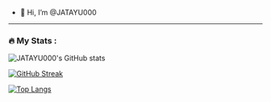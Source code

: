 - 👋 Hi, I’m @JATAYU000

---

### :fire: My Stats :
![JATAYU000's GitHub stats](https://github-readme-stats.vercel.app/api?username=JATAYU000&show_icons=true&theme=radical)

[![GitHub Streak](http://github-readme-streak-stats.herokuapp.com?user=JATAYU000&theme=dark&background=000000)](https://git.io/streak-stats)

[![Top Langs](https://github-readme-stats.vercel.app/api/top-langs/?username=JATAYU000&layout=compact&theme=vision-friendly-dark)](https://github.com/anuraghazra/github-readme-stats)


<!---
JATAYU000/JATAYU000 is a ✨ special ✨ repository because its `README.md` (this file) appears on your GitHub profile.
You can click the Preview link to take a look at your changes.
--->
